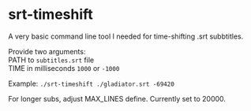 # srt-timeshift
A very basic command line tool I needed for time-shifting .srt subbtitles.

Provide two arguments:  
PATH to ```subtitles.srt``` file  
TIME in milliseconds ```1000``` or ```-1000```

Example: ```./srt-timeshift ./gladiator.srt -69420```

For longer subs, adjust MAX_LINES define. Currently set to 20000.
